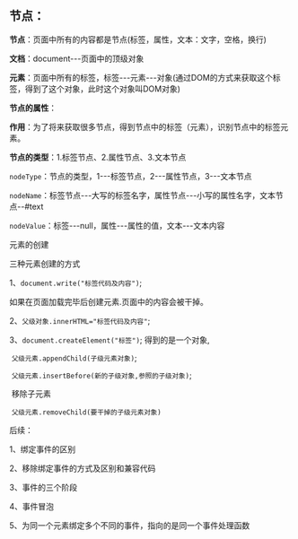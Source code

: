 ## **节点**：



**节点**：页面中所有的内容都是节点(标签，属性，文本：文字，空格，换行)



**文档**：document---页面中的顶级对象



**元素**：页面中所有的标签，标签---元素---对象(通过DOM的方式来获取这个标签，得到了这个对象，此时这个对象叫DOM对象)



**节点的属性**：

**作用**：为了将来获取很多节点，得到节点中的标签（元素），识别节点中的标签元素。



**节点的类型**：1.标签节点、2.属性节点、3.文本节点

`nodeType`：节点的类型，1---标签节点，2---属性节点，3---文本节点

`nodeName`：标签节点---大写的标签名字，属性节点---小写的属性名字，文本节点--#text

`nodeValue`：标签---null，属性---属性的值，文本---文本内容

<!--例如需要一个筛选出一个p标签，就可以使用节点类型来筛选：-->

<!--if(node.nodeType == 1 && node.nodeName == "P")-->



元素的创建

三种元素创建的方式

1、`document.write("标签代码及内容")`;   

 如果在页面加载完毕后创建元素.页面中的内容会被干掉。

2、`父级对象.innerHTML="标签代码及内容"`;

3、`document.createElement("标签")`;  得到的是一个对象,

​	`父级元素.appendChild(子级元素对象)`;

​	`父级元素.insertBefore(新的子级对象,参照的子级对象)`;

​	移除子元素

​	`父级元素.removeChild(要干掉的子级元素对象)`

   



后续：

1、绑定事件的区别

2、移除绑定事件的方式及区别和兼容代码

3、事件的三个阶段

4、事件冒泡

5、为同一个元素绑定多个不同的事件，指向的是同一个事件处理函数